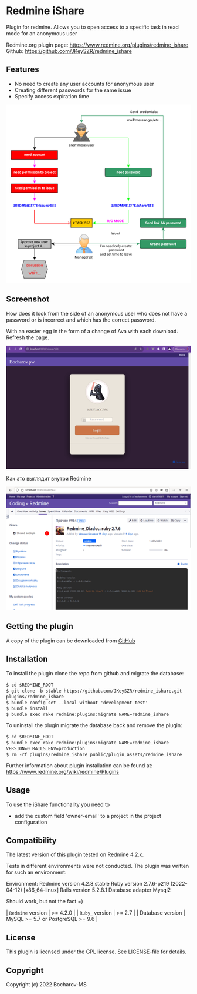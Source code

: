 # Redmine iShare

Plugin for redmine.
Allows you to open access to a specific task in read mode for an anonymous user

Redmine.org plugin page: https://www.redmine.org/plugins/redmine_ishare
Github: https://github.com/JKeySZR/redmine_ishare

## Features

* No need to create any user accounts for anonymous user
* Creating different passwords for the same issue
* Specify access expiration time

![iShare redmine plugin concept.](doc/screenshots/idea_sxem.png "Idea of plugin redmine iShare") 

## Screenshot

How does it look from the side of an anonymous user who does not have a password or is incorrect
and which has the correct password.

With an easter egg in the form of a change of Ava with each download. Refresh the page.

![iShare просмотр issue по паролю.](doc/screenshots/password_igi_action.gif "Просмотр задачи, по паролю, с пасхалкой")

Как это выглядит внутри Redmine  

![iShare создание достпу по паролю.](doc/screenshots/issue_create_password_access.gif "Как разрешить доступ к задаче по паролю.")

## Getting the plugin

A copy of the plugin can be downloaded from [GitHub](https://github.com/JKeySZR/redmine_ishare)

## Installation

To install the plugin clone the repo from github and migrate the database:

```
$ cd $REDMINE_ROOT
$ git clone -b stable https://github.com/JKeySZR/redmine_ishare.git plugins/redmine_ishare
$ bundle config set --local without 'development test'
$ bundle install
$ bundle exec rake redmine:plugins:migrate NAME=redmine_ishare
```

To uninstall the plugin migrate the database back and remove the plugin:

```
$ cd $REDMINE_ROOT
$ bundle exec rake redmine:plugins:migrate NAME=redmine_ishare VERSION=0 RAILS_ENV=production
$ rm -rf plugins/redmine_ishare public/plugin_assets/redmine_ishare
```

Further information about plugin installation can be found at: https://www.redmine.org/wiki/redmine/Plugins

## Usage

To use the iShare functionality you need to

* add the custom field 'owner-email' to a project in the project configuration

## Compatibility

The latest version of this plugin tested on Redmine 4.2.x.

Tests in different environments were not conducted.
The plugin was written for such an environment:

Environment:
Redmine version                4.2.8.stable
Ruby version                   2.7.6-p219 (2022-04-12) [x86_64-linux]
Rails version                  5.2.8.1
Database adapter               Mysql2

Should work, but not the fact =)

| `Redmine` version  | >= 4.2.0 |
| `Ruby`_ version  | >= 2.7  |
| Database version  | MySQL >= 5.7 or PostgreSQL >= 9.6  |


## License

This plugin is licensed under the GPL license. See LICENSE-file for details.

## Copyright

Copyright (c) 2022 Bocharov-MS 